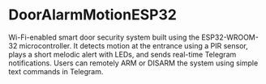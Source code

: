 # DoorAlarmMotionESP32
Wi-Fi-enabled smart door security system built using the ESP32-WROOM-32 microcontroller. It detects motion at the entrance using a PIR sensor, plays a short melodic alert with LEDs, and sends real-time Telegram notifications. Users can remotely ARM or DISARM the system using simple text commands in Telegram.
